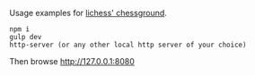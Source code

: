 Usage examples for [lichess' chessground](https://github.com/ornicar/chessground).

```
npm i
gulp dev
http-server (or any other local http server of your choice)
```

Then browse http://127.0.0.1:8080

